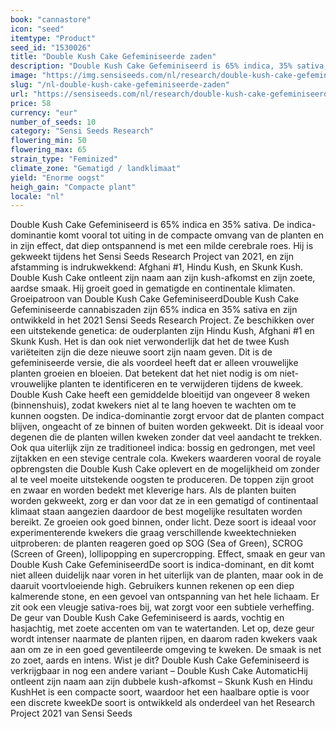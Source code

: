 ```yaml
---
book: "cannastore"
icon: "seed"
itemtype: "Product"
seed_id: "1530026"
title: "Double Kush Cake Gefeminiseerde zaden"
description: "Double Kush Cake Gefeminiseerd is 65% indica, 35% sativa, een compacte, bossige soort, met een grote oogst. De high is een kalmerende full-body stone."
image: "https://img.sensiseeds.com/nl/research/double-kush-cake-gefeminiseerd-image.png"
slug: "/nl-double-kush-cake-gefeminiseerde-zaden"
url: "https://sensiseeds.com/nl/research/double-kush-cake-gefeminiseerd?a_aid=cannastore"
price: 58
currency: "eur"
number_of_seeds: 10
category: "Sensi Seeds Research"
flowering_min: 50
flowering_max: 65
strain_type: "Feminized"
climate_zone: "Gematigd / landklimaat"
yield: "Enorme oogst"
heigh_gain: "Compacte plant"
locale: "nl"
---
```

Double Kush Cake Gefeminiseerd is 65% indica en 35% sativa. De indica-dominantie komt vooral tot uiting in de compacte omvang van de planten en in zijn effect, dat diep ontspannend is met een milde cerebrale roes. Hij is gekweekt tijdens het Sensi Seeds Research Project van 2021, en zijn afstamming is indrukwekkend: Afghani #1, Hindu Kush, en Skunk Kush. Double Kush Cake ontleent zijn naam aan zijn kush-afkomst en zijn zoete, aardse smaak. Hij groeit goed in gematigde en continentale klimaten. Groeipatroon van Double Kush Cake GefeminiseerdDouble Kush Cake Gefeminiseerde cannabiszaden zijn 65% indica en 35% sativa en zijn ontwikkeld in het 2021 Sensi Seeds Research Project. Ze beschikken over een uitstekende genetica: de ouderplanten zijn Hindu Kush, Afghani #1 en Skunk Kush. Het is dan ook niet verwonderlijk dat het de twee Kush variëteiten zijn die deze nieuwe soort zijn naam geven. Dit is de gefeminiseerde versie, die als voordeel heeft dat er alleen vrouwelijke planten groeien en bloeien. Dat betekent dat het niet nodig is om niet-vrouwelijke planten te identificeren en te verwijderen tijdens de kweek. Double Kush Cake heeft een gemiddelde bloeitijd van ongeveer 8 weken (binnenshuis), zodat kwekers niet al te lang hoeven te wachten om te kunnen oogsten. De indica-dominantie zorgt ervoor dat de planten compact blijven, ongeacht of ze binnen of buiten worden gekweekt. Dit is ideaal voor degenen die de planten willen kweken zonder dat veel aandacht te trekken. Ook qua uiterlijk zijn ze traditioneel indica: bossig en gedrongen, met veel zijtakken en een stevige centrale cola. Kwekers waarderen vooral de royale opbrengsten die Double Kush Cake oplevert en de mogelijkheid om zonder al te veel moeite uitstekende oogsten te produceren. De toppen zijn groot en zwaar en worden bedekt met kleverige hars. Als de planten buiten worden gekweekt, zorg er dan voor dat ze in een gematigd of continentaal klimaat staan aangezien daardoor de best mogelijke resultaten worden bereikt. Ze groeien ook goed binnen, onder licht. Deze soort is ideaal voor experimenterende kwekers die graag verschillende kweektechnieken uitproberen: de planten reageren goed op SOG (Sea of Green), SCROG (Screen of Green), lollipopping en supercropping. Effect, smaak en geur van Double Kush Cake GefeminiseerdDe soort is indica-dominant, en dit komt niet alleen duidelijk naar voren in het uiterlijk van de planten, maar ook in de daaruit voortvloeiende high. Gebruikers kunnen rekenen op een diep kalmerende stone, en een gevoel van ontspanning van het hele lichaam. Er zit ook een vleugje sativa-roes bij, wat zorgt voor een subtiele verheffing. De geur van Double Kush Cake Gefeminiseerd is aards, vochtig en hasjachtig, met zoete accenten om van te watertanden. Let op, deze geur wordt intenser naarmate de planten rijpen, en daarom raden kwekers vaak aan om ze in een goed geventileerde omgeving te kweken. De smaak is net zo zoet, aards en intens. Wist je dit? Double Kush Cake Gefeminiseerd is verkrijgbaar in nog een andere variant – Double Kush Cake AutomaticHij ontleent zijn naam aan zijn dubbele kush-afkomst – Skunk Kush en Hindu KushHet is een compacte soort, waardoor het een haalbare optie is voor een discrete kweekDe soort is ontwikkeld als onderdeel van het Research Project 2021 van Sensi Seeds
